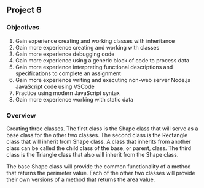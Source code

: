 ## Project 6

### Objectives

1. Gain experience creating and working classes with inheritance
2. Gain more experience creating and working with classes
3. Gain more experience debugging code
4. Gain more experience using a generic block of code to process data
5. Gain more experience interpreting functional descriptions and specifications to complete an assignment
6. Gain more experience writing and executing non-web server Node.js JavaScript code using VSCode
7. Practice using modern JavaScript syntax
8. Gain more experience working with static data

### Overview

Creating three classes. The first class is the Shape class that will serve as a base class for the other two classes. The second class is the Rectangle class that will inherit from Shape class. A class that inherits from another class can be called the child class of the base, or parent, class. The third class is the Triangle class that also will inherit from the Shape class.

The base Shape class will provide the common functionality of a method that returns the perimeter value. Each of the other two classes will provide their own versions of a method that returns the area value. 
